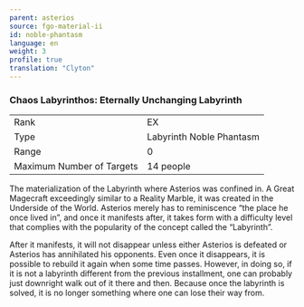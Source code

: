 ```yaml
---
parent: asterios
source: fgo-material-ii
id: noble-phantasm
language: en
weight: 3
profile: true
translation: "Clyton"
---
```


### Chaos Labyrinthos: Eternally Unchanging Labyrinth

<table>
  <tr><td>Rank</td><td>EX</td></tr>
  <tr><td>Type</td><td>Labyrinth Noble Phantasm</td></tr>
  <tr><td>Range</td><td>0</td></tr>
  <tr><td>Maximum Number of Targets</td><td>14 people</td></tr>
</table>

The materialization of the Labyrinth where Asterios was confined in. A Great Magecraft exceedingly similar to a Reality Marble, it was created in the Underside of the World. Asterios merely has to reminiscence “the place he once lived in”, and once it manifests after, it takes form with a difficulty level that complies with the popularity of the concept called the “Labyrinth”.

After it manifests, it will not disappear unless either Asterios is defeated or Asterios has annihilated his opponents. Even once it disappears, it is possible to rebuild it again when some time passes. However, in doing so, if it is not a labyrinth different from the previous installment, one can probably just downright walk out of it there and then. Because once the labyrinth is solved, it is no longer something where one can lose their way from.
